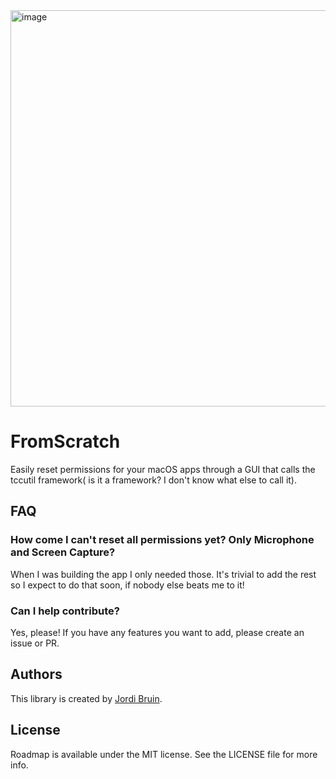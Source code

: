 <img width="634" alt="image" src="https://user-images.githubusercontent.com/170948/227709287-3352813e-7089-48a4-b378-342ebc0874b6.png">

# FromScratch
Easily reset permissions for your macOS apps through a GUI that calls the tccutil framework( is it a framework? I don't know what else to call it).

## FAQ
### How come I can't reset all permissions yet? Only Microphone and Screen Capture?
When I was building the app I only needed those. It's trivial to add the rest so I expect to do that soon, if nobody else beats me to it!

### Can I help contribute?
Yes, please! If you have any features you want to add, please create an issue or PR.

## Authors
This library is created by [Jordi Bruin](https://twitter.com/jordibruin).

## License
Roadmap is available under the MIT license. See the LICENSE file for more info.

